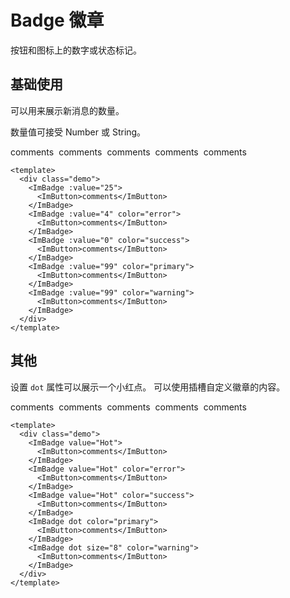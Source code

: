 # Badge 徽章

按钮和图标上的数字或状态标记。

## 基础使用

可以用来展示新消息的数量。

数量值可接受 Number 或 String。

<style scoped>
  .demo {
    display: flex;
    gap: 8px;
  }
  </style>

 <div class="demo">
  <ImBadge :value="25">
    <ImButton>comments</ImButton>
  </ImBadge>
  <ImBadge :value="4" color="error">
    <ImButton>comments</ImButton>
  </ImBadge>
  <ImBadge :value="0" color="success">
    <ImButton>comments</ImButton>
  </ImBadge>
  <ImBadge :value="99" color="primary">
    <ImButton>comments</ImButton>
  </ImBadge>
    <ImBadge :value="99" color="warning">
    <ImButton>comments</ImButton>
  </ImBadge>
 </div>

```vue
<template>
  <div class="demo">
    <ImBadge :value="25">
      <ImButton>comments</ImButton>
    </ImBadge>
    <ImBadge :value="4" color="error">
      <ImButton>comments</ImButton>
    </ImBadge>
    <ImBadge :value="0" color="success">
      <ImButton>comments</ImButton>
    </ImBadge>
    <ImBadge :value="99" color="primary">
      <ImButton>comments</ImButton>
    </ImBadge>
    <ImBadge :value="99" color="warning">
      <ImButton>comments</ImButton>
    </ImBadge>
  </div>
</template>
```

## 其他

设置 `dot` 属性可以展示一个小红点。
可以使用插槽自定义徽章的内容。

 <div class="demo">
  <ImBadge value="Hot">
    <ImButton>comments</ImButton>
  </ImBadge>
  <ImBadge value="Hot" color="error">
    <ImButton>comments</ImButton>
  </ImBadge>
  <ImBadge value="Hot" color="success">
    <ImButton>comments</ImButton>
  </ImBadge>
  <ImBadge dot color="primary">
    <ImButton>comments</ImButton>
  </ImBadge>
    <ImBadge dot size="8" color="warning">
    <ImButton>comments</ImButton>
  </ImBadge>
 </div>

```vue
<template>
  <div class="demo">
    <ImBadge value="Hot">
      <ImButton>comments</ImButton>
    </ImBadge>
    <ImBadge value="Hot" color="error">
      <ImButton>comments</ImButton>
    </ImBadge>
    <ImBadge value="Hot" color="success">
      <ImButton>comments</ImButton>
    </ImBadge>
    <ImBadge dot color="primary">
      <ImButton>comments</ImButton>
    </ImBadge>
    <ImBadge dot size="8" color="warning">
      <ImButton>comments</ImButton>
    </ImBadge>
  </div>
</template>
```
